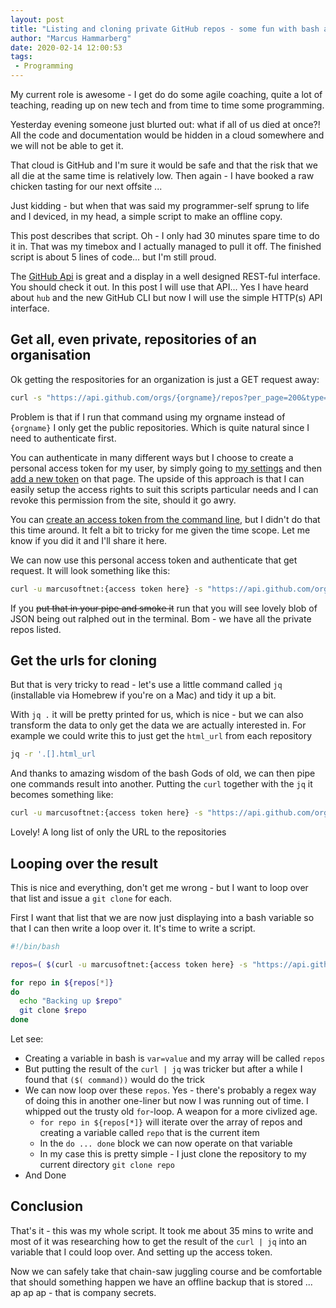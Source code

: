```yaml
---
layout: post
title: "Listing and cloning private GitHub repos - some fun with bash and curl"
author: "Marcus Hammarberg"
date: 2020-02-14 12:00:53
tags:
 - Programming
---
```


My current role is awesome - I get do do some agile coaching, quite a lot of teaching, reading up on new tech and from time to time some programming.

Yesterday evening someone just blurted out: what if all of us died at once?! All the code and documentation would be hidden in a cloud somewhere and we will not be able to get it.

That cloud is GitHub and I'm sure it would be safe and that the risk that we all die at the same time is relatively low. Then again - I have booked a raw chicken tasting for our next offsite ...

Just kidding - but when that was said my programmer-self sprung to life and I deviced, in my head, a simple script to make an offline copy.

This post describes that script. Oh - I only had 30 minutes spare time to do it in. That was my timebox and I actually managed to pull it off. The finished script is about 5 lines of code... but I'm still proud.

<!-- excerpt-end -->

The [GitHub Api](https://api.github.com/) is great and a display in a well designed REST-ful interface. You should check it out. In this post I will use that API... Yes I have heard about `hub` and the new GitHub CLI but now I will use the simple HTTP(s) API interface.

## Get all, even private, repositories of an organisation

Ok getting the respositories for an organization is just a GET request away:

```bash
curl -s "https://api.github.com/orgs/{orgname}/repos?per_page=200&type=all
```

Problem is that if I run that command using my orgname instead of `{orgname}` I only get the public repositories. Which is quite natural since I need to authenticate first.

You can authenticate in many different ways but I choose to create a personal access token for my user, by simply going to [my settings](https://github.com/settings/) and then [add a new token](https://github.com/settings/tokens) on that page. The upside of this approach is that I can easily setup the access rights to suit this scripts particular needs and I can revoke this permission from the site, should it go awry.

You can [create an access token from the command line](https://help.github.com/en/github/authenticating-to-github/creating-a-personal-access-token-for-the-command-line), but I didn't do that this time around. It felt a bit to tricky for me given the time scope. Let me know if you did it and I'll share it here.

We can now use this personal access token and authenticate that get request. It will look something like this:

```bash
curl -u marcusoftnet:{access token here} -s "https://api.github.com/orgs/{orgname}/repos?per_page=200&type=all"
```

If you ~~put that in your pipe and smoke it~~ run that you will see lovely blob of JSON being out ralphed out in the terminal. Bom - we have all the private repos listed.

## Get the urls for cloning

But that is very tricky to read - let's use a little command called `jq` (installable via Homebrew if you're on a Mac) and tidy it up a bit.

With `jq .` it will be pretty printed for us, which is nice - but we can also transform the data to only get the data we are actually interested in. For example we could write this to just get the `html_url` from each repository

```bash
jq -r '.[].html_url
```

And thanks to amazing wisdom of the bash Gods of old, we can then pipe one commands result into another. Putting the `curl` together with the `jq` it becomes something like:

```bash
curl -u marcusoftnet:{access token here} -s "https://api.github.com/orgs/{orgname}/repos?per_page=200&type=all" | jq -r '.[].html_url'
```

Lovely! A long list of only the URL to the repositories

## Looping over the result

This is nice and everything, don't get me wrong - but I want to loop over that list and issue a `git clone` for each.

First I want that list that we are now just displaying into a bash variable so that I can then write a loop over it. It's time to write a script.

```bash
#!/bin/bash

repos=( $(curl -u marcusoftnet:{access token here} -s "https://api.github.com/orgs/{orgname}/repos?per_page=200&type=all" | jq -r '.[].html_url'))

for repo in ${repos[*]}
do
  echo "Backing up $repo"
  git clone $repo
done
```

Let see:

* Creating a variable in bash is `var=value` and my array will be called `repos`
* But putting the result of the `curl | jq` was tricker but after a while I found that `($( command))` would do the trick
* We can now loop over these `repos`. Yes - there's probably a regex way of doing this in another one-liner but now I was running out of time. I whipped out the trusty old `for`-loop. A weapon for a more civlized age.
  * `for repo in ${repos[*]}` will iterate over the array of repos and creating a variable called `repo` that is the current item
  * In the `do ... done` block we can now operate on that variable
  * In my case this is pretty simple - I just clone the repository to my current directory `git clone repo`
* And Done

## Conclusion

That's it - this was my whole script. It took me about 35 mins to write and most of it was researching how to get the result of the `curl | jq` into an variable that I could loop over. And setting up the access token.

Now we can safely take that chain-saw juggling course and be comfortable that should something happen we have an offline backup that is stored ... ap ap ap - that is company secrets.
